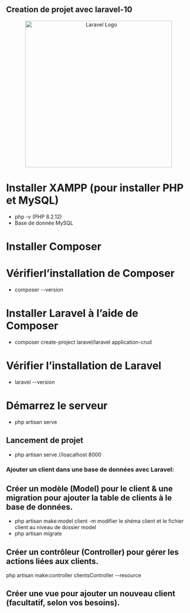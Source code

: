 
## Creation de projet avec laravel-10
<p align="center"><a href="https://laravel.com" target="_blank"><img src="https://raw.githubusercontent.com/laravel/art/master/logo-lockup/5%20SVG/2%20CMYK/1%20Full%20Color/laravel-logolockup-cmyk-red.svg" width="400" alt="Laravel Logo"></a></p>

# Installer XAMPP (pour installer PHP et MySQL)
- php -v (PHP 8.2.12) 
- Base de donnée MySQL
# Installer Composer
# Vérifierl’installation de Composer
- composer --version
# Installer Laravel à l’aide de Composer
- composer create-project laravel/laravel application-crud
# Vérifier l’installation de Laravel
- laravel --version
# Démarrez le serveur
- php artisan serve
## Lancement de projet 
- php artisan serve //loacalhost 8000

### Ajouter un client dans une base de données avec Laravel:

## Créer un modèle (Model) pour le client & une migration pour ajouter la table de clients à le base de données.
- php artisan make:model client -m
modifier le shéma client et le fichier client au niveau de dossier model 
- php artisan migrate 
## Créer un contrôleur (Controller) pour gérer les actions liées aux clients.
php artisan make:controller clientsController --resource
## Créer une vue pour ajouter un nouveau client (facultatif, selon vos besoins).

